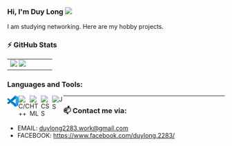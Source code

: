 ### Hi, I'm Duy Long <img src="https://media.giphy.com/media/hvRJCLFzcasrR4ia7z/giphy.gif" width="25px"> 
I am studying networking. Here are my hobby projects.
### :zap: GitHub Stats
<table>
<tr>
  <td width="48%">
    <img src="https://github-readme-stats.vercel.app/api?username=duylonghn&show_icons=true&hide=contribs,issues&hide_border=true" />
    <img src="https://github-readme-stats.vercel.app/api/top-langs/?username=duylonghn&layout=compact&show_icons=true&hide_border=true" />
  </td>
</tr>
<table>

### Languages and Tools:
<img align="left" alt="Visual Studio Code" width="26px" src="https://raw.githubusercontent.com/github/explore/80688e429a7d4ef2fca1e82350fe8e3517d3494d/topics/visual-studio-code/visual-studio-code.png" /> 
<img align="left" alt="C/C++" width="26px" src="https://w7.pngwing.com/pngs/46/626/png-transparent-c-logo-the-c-programming-language-computer-icons-computer-programming-source-code-programming-miscellaneous-template-blue.png" /> 
<img align="left" alt="HTML" width="26px" src="https://cdn.worldvectorlogo.com/logos/html-1.svg" /> 
<img align="left" alt="CSS" width="26px" src="https://upload.wikimedia.org/wikipedia/commons/thumb/6/62/CSS3_logo.svg/800px-CSS3_logo.svg.png" />
<img align="left" alt="JS" width="26px" src="https://cdn.cdnlogo.com/logos/j/69/javascript.svg" />

  ---
### 📫 Contact me via:
- EMAIL: duylong2283.work@gmail.com
- FACEBOOK: https://www.facebook.com/duylong.2283/
